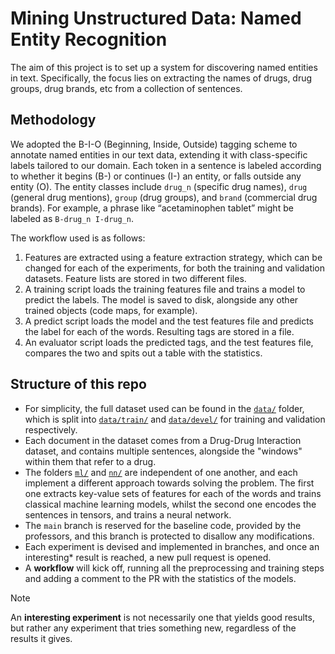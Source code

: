 # Mining Unstructured Data: Named Entity Recognition

The aim of this project is to set up a system for discovering named entities in text. Specifically, the focus lies on extracting the names of drugs, drug groups, drug brands, etc from a collection of sentences.

## Methodology

We adopted the B-I-O (Beginning, Inside, Outside) tagging scheme to annotate named entities in our text data, extending it with class-specific labels tailored to our domain. Each token in a sentence is labeled according to whether it begins (B-) or continues (I-) an entity, or falls outside any entity (O). The entity classes include `drug_n` (specific drug names), `drug` (general drug mentions), `group` (drug groups), and `brand` (commercial drug brands). For example, a phrase like “acetaminophen tablet” might be labeled as `B-drug_n I-drug_n`.

The workflow used is as follows:
1. Features are extracted using a feature extraction strategy, which can be changed for each of the experiments, for both the training and validation datasets. Feature lists are stored in two different files.
2. A training script loads the training features file and trains a model to predict the labels. The model is saved to disk, alongside any other trained objects (code maps, for example).
3. A predict script loads the model and the test features file and predicts the label for each of the words. Resulting tags are stored in a file.
4. An evaluator script loads the predicted tags, and the test features file, compares the two and spits out a table with the statistics.

## Structure of this repo

* For simplicity, the full dataset used can be found in the [`data/`](data/) folder, which is split into [`data/train/`](data/train/) and [`data/devel/`](data/devel/) for training and validation respectively.
* Each document in the dataset comes from a Drug-Drug Interaction dataset, and contains multiple sentences, alongside the "windows" within them that refer to a drug.
* The folders [`ml/`](ml/) and [`nn/`](nn/) are independent of one another, and each implement a different approach towards solving the problem. The first one extracts key-value sets of features for each of the words and trains classical machine learning models, whilst the second one encodes the sentences in tensors, and trains a neural network.
* The `main` branch is reserved for the baseline code, provided by the professors, and this branch is protected to disallow any modifications.
* Each experiment is devised and implemented in branches, and once an interesting* result is reached, a new pull request is opened.
* A **workflow** will kick off, running all the preprocessing and training steps and adding a comment to the PR with the statistics of the models.

> [!NOTE]
> An **interesting experiment** is not necessarily one that yields good results, but rather any experiment that tries something new, regardless of the results it gives.
